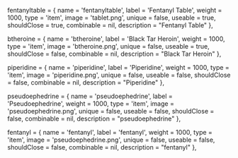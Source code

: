 fentanyltable = { name = 'fentanyltable', label = 'Fentanyl Table', weight = 1000, type = 'item', image = 'tablet.png', unique = false, useable = true, shouldClose = true, combinable = nil, description = "Fentanyl Table" },

btheroine = { name = 'btheroine', label = 'Black Tar Heroin', weight = 1000, type = 'item', image = 'btheroine.png', unique = false, useable = true, shouldClose = false, combinable = nil, description = "Black Tar Heroin" },

piperidine = { name = 'piperidine', label = 'Piperidine', weight = 1000, type = 'item', image = 'piperidine.png', unique = false, useable = false, shouldClose = false, combinable = nil, description = "Piperidine" },

pseudoephedrine = { name = 'pseudoephedrine', label = 'Pseudoephedrine', weight = 1000, type = 'item', image = 'pseudoephedrine.png', unique = false, useable = false, shouldClose = false, combinable = nil, description = "pseudoephedrine" },

fentanyl = { name = 'fentanyl', label = 'fentanyl', weight = 1000, type = 'item', image = 'pseudoephedrine.png', unique = false, useable = false, shouldClose = false, combinable = nil, description = "fentanyl" },